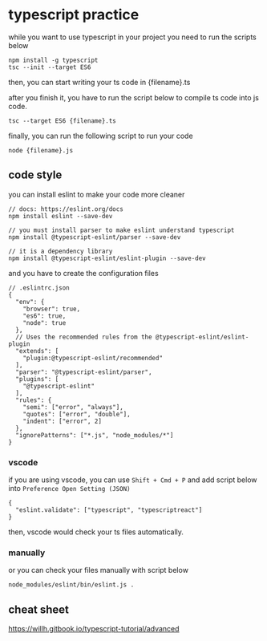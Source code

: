 # typescript practice
while you want to use typescript in your project you need to run the scripts below
```
npm install -g typescript
tsc --init --target ES6
```

then, you can start writing your ts code in {filename}.ts

after you finish it, you have to run the script below to compile ts code into js code.
```
tsc --target ES6 {filename}.ts
```

finally, you can run the following script to run your code
```
node {filename}.js
```

## code style
you can install eslint to make your code more cleaner
```
// docs: https://eslint.org/docs
npm install eslint --save-dev

// you must install parser to make eslint understand typescript
npm install @typescript-eslint/parser --save-dev

// it is a dependency library
npm install @typescript-eslint/eslint-plugin --save-dev
```

and you have to create the configuration files
```
// .eslintrc.json
{
  "env": {
    "browser": true,
    "es6": true,
    "node": true
  },
  // Uses the recommended rules from the @typescript-eslint/eslint-plugin
  "extends": [
    "plugin:@typescript-eslint/recommended"
  ],
  "parser": "@typescript-eslint/parser",
  "plugins": [
    "@typescript-eslint"
  ],
  "rules": {
    "semi": ["error", "always"],
    "quotes": ["error", "double"],
    "indent": ["error", 2]
  },
  "ignorePatterns": ["*.js", "node_modules/*"]
}
```

### vscode
if you are using vscode, you can use `Shift + Cmd + P` and add script below into `Preference Open Setting (JSON)`
```
{
  "eslint.validate": ["typescript", "typescriptreact"]
}
```

then, vscode would check your ts files automatically.

### manually
or you can check your files manually with script below
```
node_modules/eslint/bin/eslint.js .
```

## cheat sheet
https://willh.gitbook.io/typescript-tutorial/advanced